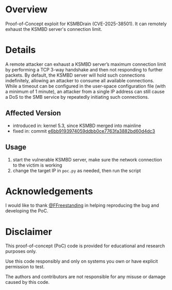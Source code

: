 # Overview
Proof-of-Concept exploit for KSMBDrain (CVE-2025-38501). It can remotely exhaust the KSMBD server's connection limit.

# Details
A remote attacker can exhaust a KSMBD server’s maximum connection limit by performing a TCP 3-way handshake and then not responding to further packets. By default, the KSMBD server will hold such connections indefinitely, allowing an attacker to consume all available connections. While a timeout can be configured in the user-space configuration file (with a minimum of 1 minute), an attacker from a single IP address can still cause a DoS to the SMB service by repeatedly initiating such connections.

## Affected Version
- introduced in: kernel 5.3, since KSMBD merged into mainline
- fixed in: commit [e6bb9193974059ddbb0ce7763fa3882bd60d4dc3](https://github.com/torvalds/linux/commit/e6bb9193974059ddbb0ce7763fa3882bd60d4dc3)

## Usage
1. start the vulnerable KSMBD server, make sure the network connection to the victim is working
2. change the target IP in `poc.py` as needed, then run the script

# Acknowledgements
I would like to thank [@FFreestanding](https://github.com/FFreestanding) in helping reproducing the bug and developing the PoC.

# Disclaimer
This proof-of-concept (PoC) code is provided for educational and research purposes only.

Use this code responsibly and only on systems you own or have explicit permission to test.

The authors and contributors are not responsible for any misuse or damage caused by this code.
